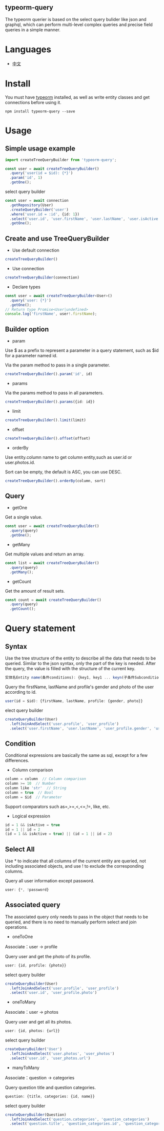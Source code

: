 typeorm-query
---

The typeorm querier is based on the select query bulider like json and graphql, which can perform multi-level complex queries and precise field queries in a simple manner.

# Languages

* [中文](./doc/Chinese.md)

# Install

You must have [typeorm](https://github.com/typeorm/typeorm) installed, as well as write entity classes and get connections before using it.

```
npm install typeorm-query --save
```

# Usage

## Simple usage example

```typescript
import createTreeQueryBuilder from 'typeorm-query';

const user = await createTreeQueryBuilder()
  .query('user(id = $id): {*}')
  .param('id', 1)
  .getOne();
```

select query builder

```typescript
const user = await connection
  .getRepository(User)
  .createQueryBuilder('user')
  .where('user.id = :id', {id: 1})
  .select('user.id', 'user.firstName', 'user.lastName', 'user.isActive')
  .getOne();
```

## Create and use TreeQueryBuilder

* Use default connection

```typescript
createTreeQueryBuilder()
```

* Use connection

```typescript
createTreeQueryBuilder(connection)
```
* Declare types

```typescript
const user = await createTreeQueryBuilder<User>()
  .query('user: {*}')
  .getOne();
// Return type Promise<User|undefined>
console.log('firstName', user!.firstName);
```
## Builder option

* param

Use $ as a prefix to represent a parameter in a query statement, such as $id for a parameter named id.

Via the param method to pass in a single parameter. 

```typescript
createTreeQueryBuilder().param('id', id)
```

* params

Via the params method to pass in all parameters. 

```typescript
createTreeQueryBuilder().params({id: id})
```

* limit

```typescript
createTreeQueryBuilder().limit(limit)
```

* offset

```typescript
createTreeQueryBuilder().offset(offset)
```

* orderBy

Use entity.column name to get column entity,such as user.id or user.photos.id.

Sort can be empty, the default is ASC, you can use DESC.

```typescript
createTreeQueryBuilder().orderBy(column, sort)
````

## Query

* getOne

Get a single value.


```typescript
const user = await createTreeQueryBuilder()
  .query(query)
  .getOne();
```

* getMany

Get multiple values and return an array.

```typescript
const list = await createTreeQueryBuilder()
  .query(query)
  .getMany();
```

* getCount

Get the amount of result sets.

```typescript
const count = await createTreeQueryBuilder()
  .query(query)
  .getCount();
```

# Query statement

## Syntax

Use the tree structure of the entity to describe all the data that needs to be queried. Similar to the json syntax, only the part of the key is needed. After the query, the value is filled with the structure of the current key.

```typescript
实体名Entity name(条件conditions): {key1, key1 ... keyn(子条件Subconditions): {child1, child2 ... childn}}
```

Query the firstName, lastName and profile's gender and photo of the user according to id.

```typescript
user(id = $id): {firstName, lastName, profile: {gender, photo}}
```

elect query builder

```typescript
createQueryBuilder(User)
  .leftJoinAndSelect('user.profile', 'user_profile')
  .select('user.firstName', 'user.lastName', 'user_profile.gender', 'user_profile.photo')
```


## Condition

Conditional expressions are basically the same as sql, except for a few differences.

* Column comparison

```typescript
column = column  // Column comparison
column >= 10  // Number
column like 'str'  // String
column = true  // Bool
column = $id  // Parameter
```

Support comparators such as=,>=,<,<=,!=, like, etc.

* Logical expression

```typescript
id = 1 && isActive = true
id = 1 || id = 2
(id = 1 && isActive = true) || (id = 1 || id = 2)
```

## Select All
Use * to indicate that all columns of the current entity are queried, not including associated objects, and use ! to exclude the corresponding columns.

Query all user information except password.

```typescript
user: {*, !password}
```

## Associated query

The associated query only needs to pass in the object that needs to be queried, and there is no need to manually perform select and join operations.

* oneToOne

Associate：user -> profile

Query user and get the photo of its profile.

```typescript
user: {id, profile: {photo}}
```

select query builder  

```typescript
createQueryBuilder(User)
  .leftJoinAndSelect('user.profile', 'user_profile')
  .select('user.id', 'user_profile.photo')
```

* oneToMany

Associate：user -> photos

Query user and get all its photos.

```typescript
user: {id, photos: {url}}
```

select query builder  

```typescript
createQueryBuilder('User')
  .leftJoinAndSelect('user.photos', 'user_photos')
  .select('user.id', 'user_photos.url')
```

* manyToMany

Associate：question -> categories

Query question title and question categories.

```typescript
question: {title, categories: {id, name}}
```

select query builder
  
```typescript
createQueryBuilder(Question)
  .leftJoinAndSelect('question.categories', 'question_categories')
  .select('question.title', 'question_categories.id', 'question_categories.name')
```